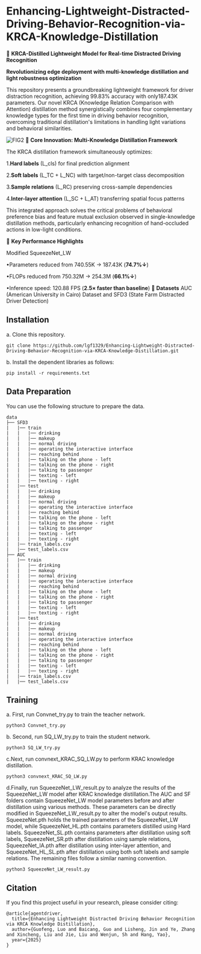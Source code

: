 # Enhancing-Lightweight-Distracted-Driving-Behavior-Recognition-via-KRCA-Knowledge-Distillation
🚀 ​​**KRCA-Distilled Lightweight Model for Real-time Distracted Driving Recognition​​**

​​**Revolutionizing edge deployment with multi-knowledge distillation and light robustness optimization​​**

This repository presents a groundbreaking lightweight framework for driver distraction recognition, achieving ​​99.83% accuracy​​ with only ​​187.43K parameters​​. Our novel KRCA (Knowledge Relation Comparison with Attention) distillation method synergistically combines four complementary knowledge types for the first time in driving behavior recognition, overcoming traditional distillation's limitations in handling light variations and behavioral similarities.

![FIG2](https://github.com/user-attachments/assets/a57d5f69-e033-46ef-9a46-9fc48697940b)
🔬 ​​**Core Innovation: Multi-Knowledge Distillation Framework​​**

The KRCA distillation framework simultaneously optimizes:

1.**​​Hard labels​​** (L_cls) for final prediction alignment

2.​​**Soft labels​​** (L_TC + L_NC) with target/non-target class decomposition

3.**Sample relations​​** (L_RC) preserving cross-sample dependencies

4.​​**Inter-layer attention​​** (L_SC + L_AT) transferring spatial focus patterns

This integrated approach solves the critical problems of ​​behavioral preference bias​​ and ​​feature mutual exclusion​​ observed in single-knowledge distillation methods, particularly enhancing recognition of hand-occluded actions  in low-light conditions.


🌟 ​​**Key Performance Highlights​**

Modified SqueezeNet_LW

•Parameters reduced from 740.55K → 187.43K (**74.7%↓**)

•FLOPs reduced from 750.32M → 254.3M (**66.1%↓**)

•Inference speed: 120.88 FPS (**2.5× faster than baseline**)
📁 ​​**Datasets​**
AUC (American University in Cairo) Dataset​ and SFD3 (State Farm Distracted Driver Detection)​
## Installation
a. Clone this repository.
```shell
git clone https://github.com/lgf1329/Enhancing-Lightweight-Distracted-Driving-Behavior-Recognition-via-KRCA-Knowledge-Distillation.git
```

b. Install the dependent libraries as follows:

```
pip install -r requirements.txt 
```

## Data Preparation

You can use the following structure to prepare the data.
```
data
├── SFD3
|   |── train
|   |   |── drinking
|   |   |── makeup
|   |   |── normal driving
|   |   |── operating the interactive interface
|   |   |── reaching behind
|   |   |── talking on the phone - left
|   |   |── talking on the phone - right
|   |   |── talking to passenger
|   |   |── texting - left
|   |   |── texting - right
|   |── test
|   |   |── drinking
|   |   |── makeup
|   |   |── normal driving
|   |   |── operating the interactive interface
|   |   |── reaching behind
|   |   |── talking on the phone - left
|   |   |── talking on the phone - right
|   |   |── talking to passenger
|   |   |── texting - left
|   |   |── texting - right
|   |── train_labels.csv
|   |── test_labels.csv
├── AUC
|   |── train
|   |   |── drinking
|   |   |── makeup
|   |   |── normal driving
|   |   |── operating the interactive interface
|   |   |── reaching behind
|   |   |── talking on the phone - left
|   |   |── talking on the phone - right
|   |   |── talking to passenger
|   |   |── texting - left
|   |   |── texting - right
|   |── test
|   |   |── drinking
|   |   |── makeup
|   |   |── normal driving
|   |   |── operating the interactive interface
|   |   |── reaching behind
|   |   |── talking on the phone - left
|   |   |── talking on the phone - right
|   |   |── talking to passenger
|   |   |── texting - left
|   |   |── texting - right
|   |── train_labels.csv
|   |── test_labels.csv
```

## Training

a. First, run Convnet_try.py to train the teacher network.

```
python3 Convnet_try.py
```

b. Second, run SQ_LW_try.py to train the student network.
```
python3 SQ_LW_try.py
```
c.Next, run convnext_KRAC_SQ_LW.py to perform KRAC knowledge distillation.
```
python3 convnext_KRAC_SQ_LW.py
```
d.Finally, run SqueezeNet_LW_result.py to analyze the results of the SqueezeNet_LW model after KRAC knowledge distillation.The AUC and SF folders contain SqueezeNet_LW model parameters before and after distillation using various methods. These parameters can be directly modified in SqueezeNet_LW_result.py to alter the model's output results. SqueezeNet.pth holds the trained parameters of the SqueezeNet_LW model, while SqueezeNet_HL.pth contains parameters distilled using Hard labels. SqueezeNet_SL.pth contains parameters after distillation using soft labels, SqueezeNet_SR.pth after distillation using sample relations, SqueezeNet_IA.pth after distillation using inter-layer attention, and SqueezeNet_HL_SL.pth after distillation using both soft labels and sample relations. The remaining files follow a similar naming convention.
```
python3 SqueezeNet_LW_result.py
```

## Citation 
If you find this project useful in your research, please consider citing:

```
@article{agentdriver,
  title={Enhancing Lightweight Distracted Driving Behavior Recognition via KRCA Knowledge Distillation},
  author={Guofeng, Luo and Baicang, Guo and Lisheng, Jin and Ye, Zhang and Xincheng, Liu and Jie, Liu and Wenjun, Sh and Hang, Yao},
  year={2025}
}
```
